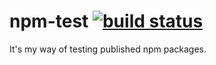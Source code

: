 # npm-test [![build status](https://circleci.com/gh/khayll/npm-test.png?circle-token=:circle-token)](https://circleci.com/gh/khayll/npm-test)

It's my way of testing published npm packages.

